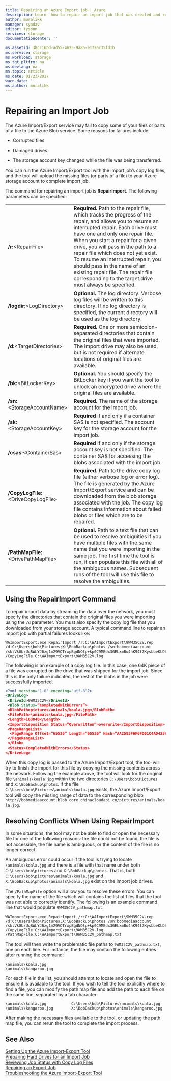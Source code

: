 ```yaml
---
title: Repairing an Azure Import job | Azure
description: Learn  how to repair an import job that was created and run using the Import-Export Service.
author: muralikk
manager: syadav
editor: tysonn
services: storage
documentationcenter: ''

ms.assetid: 38cc16bd-ad55-4625-9a85-e1726c35fd1b
ms.service: storage
ms.workload: storage
ms.tgt_pltfrm: na
ms.devlang: na
ms.topic: article
ms.date: 01/23/2017
wacn.date: ''
ms.author: muralikk
---
```


# Repairing an Import Job
The Azure Import/Export service may fail to copy some of your files or parts of a file to the Azure Blob service. Some reasons for failures include:  

-   Corrupted files  

-   Damaged drives  

-   The storage account key changed while the file was being transferred.  

You can run the Azure Import/Export tool with the import job’s copy log files, and the tool will upload the missing files (or parts of a file) to your Azure storage account to complete import job.  

The command for repairing an import job is **RepairImport**. The following parameters can be specified:  

|||  
|-|-|  
|**/r:**<RepairFile\>|**Required.** Path to the repair file, which tracks the progress of the repair, and allows you to resume an interrupted repair. Each drive must have one and only one repair file. When you start a repair for a given drive, you will pass in the path to a repair file which does not yet exist. To resume an interrupted repair, you should pass in the name of an existing repair file. The repair file corresponding to the target drive must always be specified.|  
|**/logdir:**<LogDirectory\>|**Optional.** The log directory. Verbose log files will be written to this directory. If no log directory is specified, the current directory will be used as the log directory.|  
|**/d:**<TargetDirectories\>|**Required.** One or more semicolon-separated directories that contain the original files that were imported. The import drive may also be used, but is not required if alternate locations of original files are available.|  
|**/bk:**<BitLockerKey\>|**Optional.** You should specify the BitLocker key if you want the tool to unlock an encrypted drive where the original files are available.|  
|**/sn:**<StorageAccountName\>|**Required.** The name of the storage account for the import job.|  
|**/sk:**<StorageAccountKey\>|**Required** if and only if a container SAS is not specified. The account key for the storage account for the import job.|  
|**/csas:**<ContainerSas\>|**Required** if and only if the storage account key is not specified. The container SAS for accessing the blobs associated with the import job.|  
|**/CopyLogFile:**<DriveCopyLogFile\>|**Required.** Path to the drive copy log file (either verbose log or error log). The file is generated by the Azure Import/Export service and can be downloaded from the blob storage associated with the job. The copy log file contains information about failed blobs or files which are to be repaired.|  
|**/PathMapFile:**<DrivePathMapFile\>|**Optional.** Path to a text file that can be used to resolve ambiguities if you have multiple files with the same name that you were importing in the same job. The first time the tool is run, it can populate this file with all of the ambiguous names. Subsequent runs of the tool will use this file to resolve the ambiguities.|  

## Using the RepairImport Command  
To repair import data by streaming the data over the network, you must specify the directories that contain the original files you were importing using the `/d` parameter. You must also specify the copy log file that you downloaded from your storage account. A typical command line to repair an import job with partial failures looks like:  

```
WAImportExport.exe RepairImport /r:C:\WAImportExport\9WM35C2V.rep /d:C:\Users\bob\Pictures;X:\BobBackup\photos /sn:bobmediaaccount /sk:VkGbrUqBWLYJ6zg1m29VOTrxpBgdNOlp+kp0C9MEdx3GELxmBw4hK94f7KysbbeKLDksg7VoN1W/a5UuM2zNgQ== /CopyLogFile:C:\WAImportExport\9WM35C2V.log  
```

The following is an example of a copy log file. In this case, one 64K piece of a file was corrupted on the drive that was shipped for the import job. Since this is the only failure indicated, the rest of the blobs in the job were successfully imported.  

```xml
<?xml version="1.0" encoding="utf-8"?>  
<DriveLog>  
 <DriveId>9WM35C2V</DriveId>  
 <Blob Status=”CompletedWithErrors”>  
 <BlobPath>pictures/animals/koala.jpg</BlobPath>  
 <FilePath>\animals\koala.jpg</FilePath>  
 <Length>163840</Length>  
 <ImportDisposition Status=”Overwritten”>overwrite</ImportDisposition>  
 <PageRangeList>  
  <PageRange Offset=”65536” Length=”65536” Hash=”AA2585F6F6FD01C4AD4256E018240CD4” Status=”Corrupted” />  
 </PageRangeList>  
 </Blob>  
 <Status>CompletedWithErrors</Status>  
</DriveLog>  
```

When this copy log is passed to the Azure Import/Export tool, the tool will try to finish the import for this file by copying the missing contents across the network. Following the example above, the tool will look for the original file `\animals\koala.jpg` within the two directories `C:\Users\bob\Pictures` and `X:\BobBackup\photos`. If the file `C:\Users\bob\Pictures\animals\koala.jpg` exists, the Azure Import/Export tool will copy the missing range of data to the corresponding blob `http://bobmediaaccount.blob.core.chinacloudapi.cn/pictures/animals/koala.jpg`.  

## Resolving Conflicts When Using RepairImport  
In some situations, the tool may not be able to find or open the necessary file for one of the following reasons: the file could not be found, the file is not accessible, the file name is ambiguous, or the content of the file is no longer correct.  

An ambiguous error could occur if the tool is trying to locate `\animals\koala.jpg` and there is a file with that name under both `C:\Users\bob\pictures` and `X:\BobBackup\photos`. That is, both `C:\Users\bob\pictures\animals\koala.jpg` and `X:\BobBackup\photos\animals\koala.jpg` exist on the import job drives.  

The `/PathMapFile` option will allow you to resolve these errors. You can specify the name of the file which will contains the list of files that the tool was not able to correctly identify. The following is an example command line that would populate `9WM35C2V_pathmap.txt`:  

```
WAImportExport.exe RepairImport /r:C:\WAImportExport\9WM35C2V.rep /d:C:\Users\bob\Pictures;X:\BobBackup\photos /sn:bobmediaaccount /sk:VkGbrUqBWLYJ6zg1m29VOTrxpBgdNOlp+kp0C9MEdx3GELxmBw4hK94f7KysbbeKLDksg7VoN1W/a5UuM2zNgQ== /CopyLogFile:C:\WAImportExport\9WM35C2V.log /PathMapFile:C:\WAImportExport\9WM35C2V_pathmap.txt  
```

The tool will then write the problematic file paths to `9WM35C2V_pathmap.txt`, one on each line. For instance, the file may contain the following entries after running the command:  

```
\animals\koala.jpg  
\animals\kangaroo.jpg  
```

 For each file in the list, you should attempt to locate and open the file to ensure it is available to the tool. If you wish to tell the tool explicitly where to find a file, you can modify the path map file and add the path to each file on the same line, separated by a tab character:  

    \animals\koala.jpg           C:\Users\bob\Pictures\animals\koala.jpg  
    \animals\kangaroo.jpg        X:\BobBackup\photos\animals\kangaroo.jpg  

After making the necessary files available to the tool, or updating the path map file, you can rerun the tool to complete the import process.  

## See Also  
[Setting Up the Azure Import-Export Tool](./storage-import-export-tool-setup-v1.md)   
[Preparing Hard Drives for an Import Job](./storage-import-export-tool-preparing-hard-drives-import-v1.md)   
[Reviewing Job Status with Copy Log Files](./storage-import-export-tool-reviewing-job-status-v1.md)   
[Repairing an Export Job](./storage-import-export-tool-repairing-an-export-job-v1.md)   
[Troubleshooting the Azure Import-Export Tool](./storage-import-export-tool-troubleshooting-v1.md)